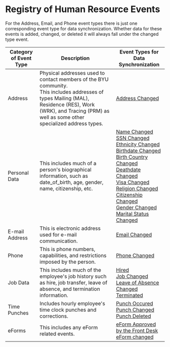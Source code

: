 # Registry of Human Resource Events

For the Address, Email, and Phone event types there is just one corresponding event type for data synchronization. Whether data for these events is added, changed, or deleted it will always fall under the changed type event.

|Category of Event Type    |Description   |Event Types for Data Synchronization    |
|--------------------------|--------------|----------------------------------------|
|Address                   |Physical addresses used to contact members of the BYU community.<br>This includes addresses of types Mailing (MAL), Residence (RES), Work (WRK), and Tracing (PRM) as well as some other specialized address types.|[Address Changed](https://github.com/byu-oit/hr-api/blob/master/Events/AddressChanged.md)|
|Personal Data             |This includes much of a person's biographical information, such as date_of_birth, age, gender, name, citizenship, etc.|[Name Changed](https://github.com/byu-oit/hr-api/blob/master/Events/NameChanged.md)<br>[SSN Changed](https://github.com/byu-oit/hr-api/blob/master/Events/SSNChanged.md)<br>[Ethnicity Changed](https://github.com/byu-oit/hr-api/blob/master/Events/EthnicityChanged.md)<br>[Birthdate Changed](https://github.com/byu-oit/hr-api/blob/master/Events/BrithdateChanged.md)<br>[Birth Country Changed](https://github.com/byu-oit/hr-api/blob/master/Events/BirthCountryChanged.md)<br>[Deathdate Changed](https://github.com/byu-oit/hr-api/blob/master/Events/DeathdateChanged.md)<br>[Visa Changed](https://github.com/byu-oit/hr-api/blob/master/Events/VisaChanged.md)<br>[Religion Changed](https://github.com/byu-oit/hr-api/blob/master/Events/ReligionChanged.md)<br>[Citizenship Changed](https://github.com/byu-oit/hr-api/blob/master/Events/CitizenshipChanged.md)<br>[Gender Changed](https://github.com/byu-oit/hr-api/blob/master/Events/GenderChanged.md)<br>[Marital Status Changed](https://github.com/byu-oit/hr-api/blob/master/Events/MaritalStatusChanged.md)|
|E-mail Address            |This is electronic address used for e-mail communication.|[Email Changed](https://github.com/byu-oit/hr-api/blob/master/Events/EmailChanged.md)|
|Phone                     |This is phone numbers, capabilities, and restrictions imposed by the person.|[Phone Changed](https://github.com/byu-oit/hr-api/blob/master/Events/PhoneChanged.md)|
|Job Data                  |This includes much of the employee's job history such as hire, job transfer, leave of absence, and termination information.|[Hired](https://github.com/byu-oit/hr-api/blob/master/Events/Hired.md)<br>[Job Changed](https://github.com/byu-oit/hr-api/blob/master/Events/JobChanged.md)<br>[Leave of Absence Changed](https://github.com/byu-oit/hr-api/blob/master/Events/LeaveOfAbsenceChanged.md)<br>[Terminated](https://github.com/byu-oit/hr-api/blob/master/Events/Terminated.md)|
|Time Punches              |Includes hourly employee's time clock punches and corrections.|[Punch Occured](https://github.com/byu-oit/hr-api/blob/master/Events/PunchOccured.md)<br>[Punch Changed](https://github.com/byu-oit/hr-api/blob/master/Events/PhoneChanged.md)<br>[Punch Deleted](https://github.com/byu-oit/hr-api/blob/master/Events/PunchDeleted.md)|
|eForms|This includes any eForm related events.|[eForm Approved by the Front Desk](https://github.com/byu-oit/hr-api/blob/master/Events/eFormApproved.md)<br>[eForm changed](https://github.com/byu-oit/hr-api/blob/master/Events/eFormChanged.md)|
